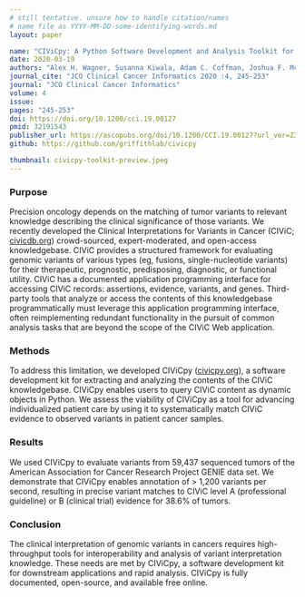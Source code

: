 ```yaml
---
# still tentative. unsure how to handle citation/names
# name file as YYYY-MM-DD-some-identifying-words.md
layout: paper

name: "CIViCpy: A Python Software Development and Analysis Toolkit for the CIViC Knowledgebase"
date: 2020-03-19
authors: "Alex H. Wagner, Susanna Kiwala, Adam C. Coffman, Joshua F. McMichael, Kelsy C. Cotto, Thomas B. Mooney, Erica K. Barnell, Kilannin Krysiak, Arpad M. Danos, Jason Walker, Obi L. Griffith, and Malachi Griffith"
journal_cite: "JCO Clinical Cancer Informatics 2020 :4, 245-253"
journal: "JCO Clinical Cancer Informatics"
volume: 4
issue:
pages: "245-253"
doi: https://doi.org/10.1200/cci.19.00127
pmid: 32191543
publisher_url: https://ascopubs.org/doi/10.1200/CCI.19.00127?url_ver=Z39.88-2003
github: https://github.com/griffithlab/civicpy

thumbnail: civicpy-toolkit-preview.jpeg
---
```


### Purpose

Precision oncology depends on the matching of tumor variants to relevant knowledge describing the clinical significance of those variants. We recently developed the Clinical Interpretations for Variants in Cancer (CIViC; [civicdb.org](https://civicdb.org)) crowd-sourced, expert-moderated, and open-access knowledgebase. CIViC provides a structured framework for evaluating genomic variants of various types (eg, fusions, single-nucleotide variants) for their therapeutic, prognostic, predisposing, diagnostic, or functional utility. CIViC has a documented application programming interface for accessing CIViC records: assertions, evidence, variants, and genes. Third-party tools that analyze or access the contents of this knowledgebase programmatically must leverage this application programming interface, often reimplementing redundant functionality in the pursuit of common analysis tasks that are beyond the scope of the CIViC Web application.

### Methods

To address this limitation, we developed CIViCpy ([civicpy.org](http://civicpy.org)), a software development kit for extracting and analyzing the contents of the CIViC knowledgebase. CIViCpy enables users to query CIViC content as dynamic objects in Python. We assess the viability of CIViCpy as a tool for advancing individualized patient care by using it to systematically match CIViC evidence to observed variants in patient cancer samples.

### Results
We used CIViCpy to evaluate variants from 59,437 sequenced tumors of the American Association for Cancer Research Project GENIE data set. We demonstrate that CIViCpy enables annotation of > 1,200 variants per second, resulting in precise variant matches to CIViC level A (professional guideline) or B (clinical trial) evidence for 38.6% of tumors.

### Conclusion

The clinical interpretation of genomic variants in cancers requires high-throughput tools for interoperability and analysis of variant interpretation knowledge. These needs are met by CIViCpy, a software development kit for downstream applications and rapid analysis. CIViCpy is fully documented, open-source, and available free online.
